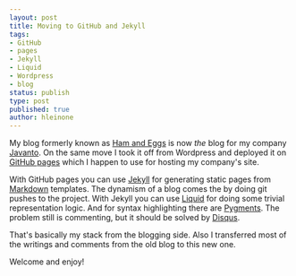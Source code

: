 ```yaml
---
layout: post
title: Moving to GitHub and Jekyll
tags: 
- GitHub
- pages
- Jekyll
- Liquid
- Wordpress
- blog
status: publish
type: post
published: true
author: hleinone
---
```


My blog formerly known as [Ham and Eggs](http://hamandeggs.wordpress.com/) is now *the* blog for my company [Javanto](http://javanto.com). On the same move I took it off from Wordpress and deployed it on [GitHub pages](http://github.com/pages) which I happen to use for hosting my company's site.

With GitHub pages you can use [Jekyll](https://github.com/mojombo/jekyll) for generating static pages from [Markdown](http://daringfireball.net/projects/markdown/) templates. The dynamism of a blog comes the by doing git pushes to the project. With Jekyll you can use [Liquid](https://github.com/Shopify/liquid/wiki/Liquid-for-Designers) for doing some trivial representation logic. And for syntax highlighting there are [Pygments](http://pygments.org/). The problem still is commenting, but it should be solved by [Disqus](http://disqus.com/).

That's basically my stack from the blogging side. Also I transferred most of the writings and comments from the old blog to this new one.

Welcome and enjoy!

